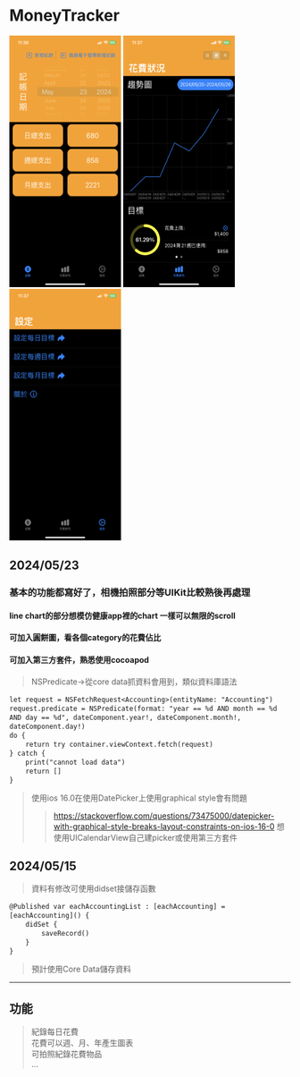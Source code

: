 # MoneyTracker 
<img width="200" height="450" src="https://github.com/Hypocrite1023/MoneyTracker/blob/useCoreData/demo/IMG_0879.PNG">
<img width="200" height="450" src="https://github.com/Hypocrite1023/MoneyTracker/blob/useCoreData/demo/IMG_0881.PNG">
<img width="200" height="450" src="https://github.com/Hypocrite1023/MoneyTracker/blob/useCoreData/demo/IMG_0882.PNG">

## 2024/05/23
### 基本的功能都寫好了，相機拍照部分等UIKit比較熟後再處理
#### line chart的部分想模仿健康app裡的chart 一樣可以無限的scroll
#### 可加入圓餅圖，看各個category的花費佔比
#### 可加入第三方套件，熟悉使用cocoapod
> NSPredicate->從core data抓資料會用到，類似資料庫語法
```
let request = NSFetchRequest<Accounting>(entityName: "Accounting")
request.predicate = NSPredicate(format: "year == %d AND month == %d AND day == %d", dateComponent.year!, dateComponent.month!, dateComponent.day!)
do {
    return try container.viewContext.fetch(request)
} catch {
    print("cannot load data")
    return []
}
```
> 使用ios 16.0在使用DatePicker上使用graphical style會有問題
>> <https://stackoverflow.com/questions/73475000/datepicker-with-graphical-style-breaks-layout-constraints-on-ios-16-0>
>> 想使用UICalendarView自己建picker或使用第三方套件

## 2024/05/15
> 資料有修改可使用didset接儲存函數
```
@Published var eachAccountingList : [eachAccounting] = [eachAccounting]() {
    didSet {
        saveRecord()
    }
}
```
> 預計使用Core Data儲存資料
---
## 功能  
> 紀錄每日花費  
> 花費可以週、月、年產生圖表  
> 可拍照紀錄花費物品  
> ...  
